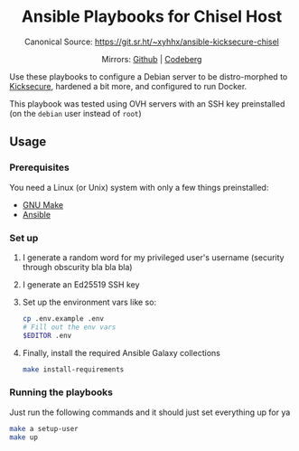 <div align="center">

# Ansible Playbooks for Chisel Host 

Canonical Source: https://git.sr.ht/~xyhhx/ansible-kicksecure-chisel

Mirrors:
[Github](https://github.com/xyhhx/ansible-kicksecure-chisel) | [Codeberg](https://codeberg.org/xyhhx/ansible-kicksecure-chisel)

</div>

Use these playbooks to configure a Debian server to be distro-morphed to [Kicksecure](https://kicksecure.org), hardened a bit more, and configured to run Docker.

This playbook was tested using OVH servers with an SSH key preinstalled (on the `debian` user instead of `root`)

## Usage

### Prerequisites

You need a Linux (or Unix) system with only a few things preinstalled:

- [GNU Make](https://www.gnu.org/software/make/)
- [Ansible](https://www.ansible.com)

### Set up 

1. I generate a random word for my privileged user's username (security through obscurity bla bla bla)
1. I generate an Ed25519 SSH key
1. Set up the environment vars like so:

    ```sh
    cp .env.example .env
    # Fill out the env vars
    $EDITOR .env
    ```

1. Finally, install the required Ansible Galaxy collections

    ```sh
    make install-requirements
    ```


### Running the playbooks 

Just run the following commands and it should just set everything up for ya 

```sh
make a setup-user
make up
```
